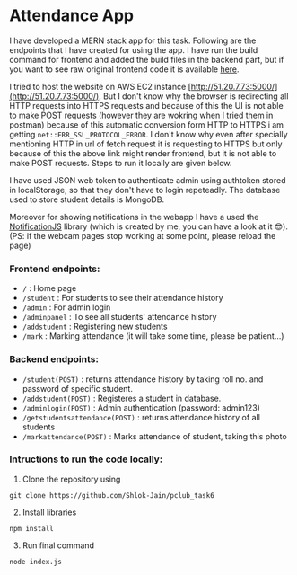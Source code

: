 # Attendance App

I have developed a MERN stack app for this task. Following are the endpoints that I have created for using the app. I have run the build command for frontend and added the build files in the backend part, but if you want to see raw original frontend code it is available [here](https://github.com/Shlok-Jain/pclub_task6_frontend).

I tried to host the website on AWS EC2 instance [http://51.20.7.73:5000/](http://51.20.7.73:5000/). But I don't know why the browser is redirecting all HTTP requests into HTTPS requests and because of this the UI is not able to make POST requests (however they are wokring when I tried them in postman) because of this automatic conversion form HTTP to HTTPS i am getting `net::ERR_SSL_PROTOCOL_ERROR`. I don't know why even after specially mentioning HTTP in url of fetch request it is requesting to HTTPS but only because of this the above link might render frontend, but it is not able to make POST requests. Steps to run it locally are given below.

I have used JSON web token to authenticate admin using authtoken stored in localStorage, so that they don't have to login repeteadly. The database used to store student details is MongoDB.

Moreover for showing notifications in the webapp I have a used the [NotificationJS](https://shlok-jain.github.io/Notification-library/) library (which is created by me, you can have a look at it 😎). (PS: if the webcam pages stop working at some point, please reload the page)

### Frontend endpoints:
- `/` : Home page
- `/student` : For students to see their attendance history
- `/admin` : For admin login
- `/adminpanel` : To see all students' attendance history
- `/addstudent` : Registering new students
- `/mark` : Marking attendance (it will take some time, please be patient...)

### Backend endpoints:
- `/student(POST)` : returns attendance history by taking roll no. and password of specific student.
- `/addstudent(POST)` : Registeres a student in database.
- `/adminlogin(POST)` : Admin authentication (password: admin123)
- `/getstudentsattendance(POST)` : returns attendance history of all students
- `/markattendance(POST)` : Marks attendance of student, taking this photo

### Intructions to run the code locally:
1. Clone the repository using
```console
git clone https://github.com/Shlok-Jain/pclub_task6
```
2. Install libraries
```console
npm install
```
3. Run final command
```console
node index.js
```
